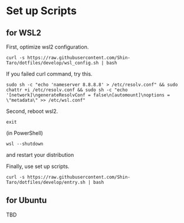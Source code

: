 # Set up Scripts

## for WSL2

First, optimize wsl2 configuration.

```
curl -s https://raw.githubusercontent.com/Shin-Taro/dotfiles/develop/wsl_config.sh | bash
```

If you failed curl command, try this.

```
sudo sh -c "echo 'nameserver 8.8.8.8' > /etc/resolv.conf" && sudo chattr +i /etc/resolv.conf && sudo sh -c "echo '[network]\ngenerateResolvConf = false\n[automount]\noptions = \"metadata\" >> /etc/wsl.conf"
```

Second, reboot wsl2.

```
exit
```

(in PowerShell)

```
wsl --shutdown
```

and restart your distribution

Finally, use set up scripts.

```
curl -s https://raw.githubusercontent.com/Shin-Taro/dotfiles/develop/entry.sh | bash
```

## for Ubuntu

TBD
